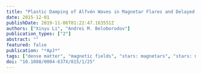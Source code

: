 ```yaml
---
title: "Plastic Damping of Alfvén Waves in Magnetar Flares and Delayed Afterglow Emission"
date: 2015-12-01
publishDate: 2019-11-06T01:22:47.163551Z
authors: ["Xinyu Li", "Andrei M. Beloborodov"]
publication_types: ["2"]
abstract: ""
featured: false
publication: "*ApJ*"
tags: ["dense matter", "magnetic fields", "stars: magnetars", "stars: neutron", "waves", "Astrophysics - High Energy Astrophysical Phenomena"]
doi: "10.1088/0004-637X/815/1/25"
---
```


